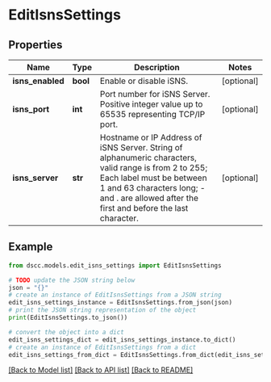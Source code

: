 # EditIsnsSettings


## Properties

Name | Type | Description | Notes
------------ | ------------- | ------------- | -------------
**isns_enabled** | **bool** | Enable or disable iSNS. | [optional] 
**isns_port** | **int** | Port number for iSNS Server. Positive integer value up to 65535 representing TCP/IP port. | [optional] 
**isns_server** | **str** | Hostname or IP Address of iSNS Server. String of alphanumeric characters, valid range is from 2 to 255; Each label must be between 1 and 63 characters long; - and . are allowed after the first and before the last character. | [optional] 

## Example

```python
from dscc.models.edit_isns_settings import EditIsnsSettings

# TODO update the JSON string below
json = "{}"
# create an instance of EditIsnsSettings from a JSON string
edit_isns_settings_instance = EditIsnsSettings.from_json(json)
# print the JSON string representation of the object
print(EditIsnsSettings.to_json())

# convert the object into a dict
edit_isns_settings_dict = edit_isns_settings_instance.to_dict()
# create an instance of EditIsnsSettings from a dict
edit_isns_settings_from_dict = EditIsnsSettings.from_dict(edit_isns_settings_dict)
```
[[Back to Model list]](../README.md#documentation-for-models) [[Back to API list]](../README.md#documentation-for-api-endpoints) [[Back to README]](../README.md)


